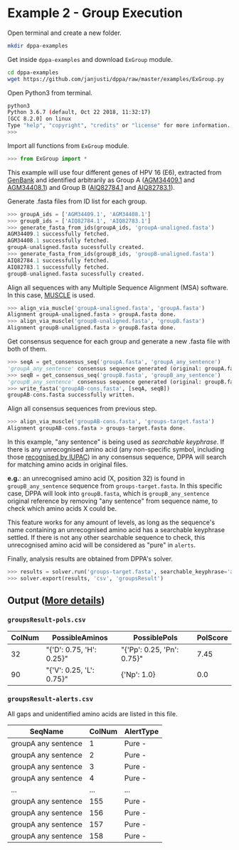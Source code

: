 # Example 2 - Group Execution

Open terminal and create a new folder.

```bash
mkdir dppa-examples
```

Get inside `dppa-examples` and download `ExGroup` module.

```bash
cd dppa-examples
wget https://github.com/janjusti/dppa/raw/master/examples/ExGroup.py
```

Open Python3 from terminal.

```bash
python3
Python 3.6.7 (default, Oct 22 2018, 11:32:17) 
[GCC 8.2.0] on linux
Type "help", "copyright", "credits" or "license" for more information.
>>> 
```

Import all functions from `ExGroup` module.

```python
>>> from ExGroup import *
```

This example will use four different genes of HPV 16 (E6), extracted from [GenBank](https://www.ncbi.nlm.nih.gov/genbank/) and identified arbitrarily as Group A ([AGM34409.1](https://www.ncbi.nlm.nih.gov/protein/AGM34409.1) and [AGM34408.1](https://www.ncbi.nlm.nih.gov/protein/AGM34408.1)) and Group B ([AIQ82784.1](https://www.ncbi.nlm.nih.gov/protein/AIQ82784.1) and [AIQ82783.1](https://www.ncbi.nlm.nih.gov/protein/AIQ82783.1)).

Generate .fasta files from ID list for each group.

```python
>>> groupA_ids = ['AGM34409.1', 'AGM34408.1']
>>> groupB_ids = ['AIQ82784.1', 'AIQ82783.1']
>>> generate_fasta_from_ids(groupA_ids, 'groupA-unaligned.fasta')
AGM34409.1 successfully fetched.
AGM34408.1 successfully fetched.
groupA-unaligned.fasta sucessfully created.
>>> generate_fasta_from_ids(groupB_ids, 'groupB-unaligned.fasta')
AIQ82784.1 successfully fetched.
AIQ82783.1 successfully fetched.
groupB-unaligned.fasta sucessfully created.
```

Align all sequences with any Multiple Sequence Alignment (MSA) software. In this case, [MUSCLE](https://www.drive5.com/muscle/) is used.

```python
>>> align_via_muscle('groupA-unaligned.fasta', 'groupA.fasta')
Alignment groupA-unaligned.fasta > groupA.fasta done.
>>> align_via_muscle('groupB-unaligned.fasta', 'groupB.fasta')
Alignment groupB-unaligned.fasta > groupB.fasta done.
```

Get consensus sequence for each group and generate a new .fasta file with both of them.

```python
>>> seqA = get_consensus_seq('groupA.fasta', 'groupA_any_sentence')
'groupA_any_sentence' consensus sequence generated (original: groupA.fasta)
>>> seqB = get_consensus_seq('groupB.fasta', 'groupB_any_sentence')
'groupB_any_sentence' consensus sequence generated (original: groupB.fasta)
>>> write_fasta('groupAB-cons.fasta', [seqA, seqB])
groupAB-cons.fasta successfully written.
```

Align all consensus sequences from previous step.

```python
>>> align_via_muscle('groupAB-cons.fasta', 'groups-target.fasta')
Alignment groupAB-cons.fasta > groups-target.fasta done.
```

In this example, "any sentence" is being used as *searchable keyphrase*. If there is any unrecognised amino acid (any non-specific symbol, including those [recognised by IUPAC](https://www.bioinformatics.org/sms2/iupac.html)) in any consensus sequence, DPPA will search for matching amino acids in original files. 

**e.g.**: an unrecognised amino acid (X, position 32) is found in `groupB_any_sentence` sequence from `groups-target.fasta`. In this specific case, DPPA will look into `groupB.fasta`, which is `groupB_any_sentence` original reference by removing "any sentence" from sequence name, to check which amino acids X could be.

This feature works for any amount of levels, as long as the sequence's name containing an unrecognised amino acid has a searchable keyphrase settled. If there is not any other searchable sequence to check, this unrecognised amino acid will be considered as "pure" in `alerts`.

Finally, analysis results are obtained from DPPA's solver.

```python
>>> results = solver.run('groups-target.fasta', searchable_keyphrase='any sentence')
>>> solver.export(results, 'csv', 'groupsResult')
```

## Output ([More details](../docs/report-exp.md))

### `groupsResult-pols.csv`

| ColNum | PossibleAminos               | PossiblePols                   | PolScore |
|--------|------------------------------|--------------------------------|----------|
| 32     | "\{'D': 0\.75, 'H': 0\.25\}" | "\{'Pp': 0\.25, 'Pn': 0\.75\}" | 7\.45    |
| 90     | "\{'V': 0\.25, 'L': 0\.75\}" | \{'Np': 1\.0\}                 | 0\.0     |

### `groupsResult-alerts.csv`

All gaps and unidentified amino acids are listed in this file.

| SeqName             | ColNum | AlertType |
|---------------------|--------|-----------|
| groupA any sentence | 1      | Pure \-   |
| groupA any sentence | 2      | Pure \-   |
| groupA any sentence | 3      | Pure \-   |
| groupA any sentence | 4      | Pure \-   |
| \.\.\.              | \.\.\. | \.\.\.    |
| groupA any sentence | 155    | Pure \-   |
| groupA any sentence | 156    | Pure \-   |
| groupA any sentence | 157    | Pure \-   |
| groupA any sentence | 158    | Pure \-   |